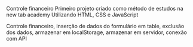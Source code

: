 Controle financeiro
Primeiro projeto criado como método de estudos na new tab academy
Utilizando HTML, CSS e JavaScript

Controle financeiro, inserção de dados do formulário em table, exclusão dos dados, armazenar em localStorage, armazenar em servidor, conexão com API
